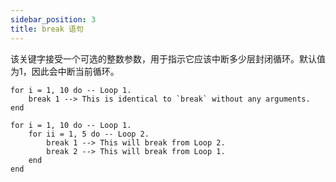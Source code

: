 ```yaml
---
sidebar_position: 3
title: break 语句
---
```


该关键字接受一个可选的整数参数，用于指示它应该中断多少层封闭循环。默认值为1，因此会中断当前循环。
```pluto showLineNumbers title="示例 1"
for i = 1, 10 do -- Loop 1.
    break 1 --> This is identical to `break` without any arguments.
end
```
```pluto showLineNumbers title="示例 2"
for i = 1, 10 do -- Loop 1.
    for ii = 1, 5 do -- Loop 2.
        break 1 --> This will break from Loop 2.
        break 2 --> This will break from Loop 1.
    end
end
```